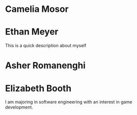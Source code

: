 # Camelia Mosor
# Ethan Meyer
This is a quick description about myself
# Asher Romanenghi
# Elizabeth Booth
I am majoring in software engineering with an interest in game development.
